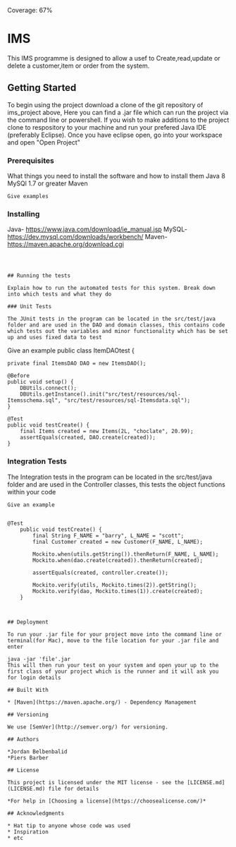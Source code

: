 Coverage: 67%
# IMS

This IMS programme is designed to allow a usef to Create,read,update or delete a customer,item or order from the system.
## Getting Started

To begin using the project download a clone of the git repository of ims_project above, Here you can find a .jar file which can run the project via the command line or powershell. If you wish to make additions to the project clone to respository to your machine and run your prefered Java IDE (preferably Eclipse). Once you have eclipse open, go into your workspace and open "Open Project"
### Prerequisites

What things you need to install the software and how to install them
Java 8
MySQl 1.7 or greater
Maven
```
Give examples
```

### Installing

Java- https://www.java.com/download/ie_manual.jsp
MySQL-https://dev.mysql.com/downloads/workbench/
Maven- https://maven.apache.org/download.cgi 

```



## Running the tests

Explain how to run the automated tests for this system. Break down into which tests and what they do

### Unit Tests 

The JUnit tests in the program can be located in the src/test/java folder and are used in the DAO and domain classes, this contains code which tests out the variables and minor functionality which has be set up and uses fixed data to test

```
Give an example
public class ItemDAOtest {

	private final ItemsDAO DAO = new ItemsDAO();

	@Before
	public void setup() {
		DBUtils.connect();
		DBUtils.getInstance().init("src/test/resources/sql-Itemsschema.sql", "src/test/resources/sql-Itemsdata.sql");
	}

	@Test
	public void testCreate() {
		final Items created = new Items(2L, "choclate", 20.99);
		assertEquals(created, DAO.create(created));
	}


### Integration Tests 
The Integration tests in the program can be located in the src/test/java folder and are used in the Controller classes, this tests the object functions within your code

```
Give an example


@Test
	public void testCreate() {
		final String F_NAME = "barry", L_NAME = "scott";
		final Customer created = new Customer(F_NAME, L_NAME);

		Mockito.when(utils.getString()).thenReturn(F_NAME, L_NAME);
		Mockito.when(dao.create(created)).thenReturn(created);

		assertEquals(created, controller.create());

		Mockito.verify(utils, Mockito.times(2)).getString();
		Mockito.verify(dao, Mockito.times(1)).create(created);
	}



## Deployment

To run your .jar file for your project move into the command line or terminal(for Mac), move to the file location for your .jar file and enter

java -jar 'file'.jar
This will then run your test on your system and open your up to the first class of your project which is the runner and it will ask you for login details

## Built With

* [Maven](https://maven.apache.org/) - Dependency Management

## Versioning

We use [SemVer](http://semver.org/) for versioning.

## Authors

*Jordan Belbenbalid
*Piers Barber

## License

This project is licensed under the MIT license - see the [LICENSE.md](LICENSE.md) file for details 

*For help in [Choosing a license](https://choosealicense.com/)*

## Acknowledgments

* Hat tip to anyone whose code was used
* Inspiration
* etc
